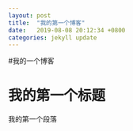 ```yaml
---
layout: post
title:  "我的第一个博客"
date:   2019-08-08 20:12:34 +0800
categories: jekyll update
---
```

#我的一个博客
<html>

<copy>

<h1>我的第一个标题</h1>

<p>我的第一个段落</p>

</copy>

</html>